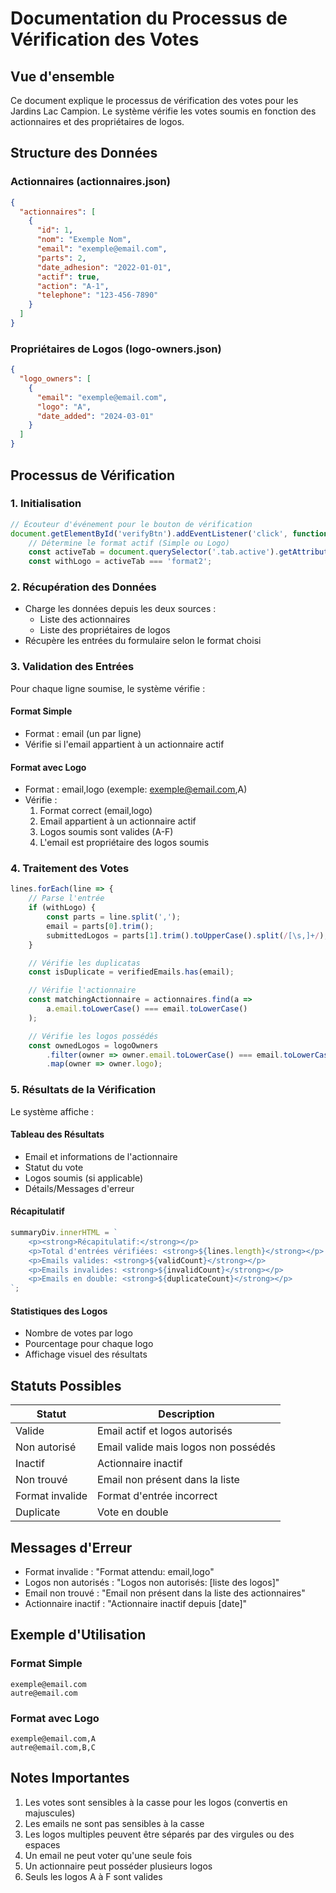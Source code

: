 # Documentation du Processus de Vérification des Votes

## Vue d'ensemble
Ce document explique le processus de vérification des votes pour les Jardins Lac Campion. Le système vérifie les votes soumis en fonction des actionnaires et des propriétaires de logos.

## Structure des Données

### Actionnaires (actionnaires.json)
```json
{
  "actionnaires": [
    {
      "id": 1,
      "nom": "Exemple Nom",
      "email": "exemple@email.com",
      "parts": 2,
      "date_adhesion": "2022-01-01",
      "actif": true,
      "action": "A-1",
      "telephone": "123-456-7890"
    }
  ]
}
```

### Propriétaires de Logos (logo-owners.json)
```json
{
  "logo_owners": [
    {
      "email": "exemple@email.com",
      "logo": "A",
      "date_added": "2024-03-01"
    }
  ]
}
```

## Processus de Vérification

### 1. Initialisation
```javascript
// Écouteur d'événement pour le bouton de vérification
document.getElementById('verifyBtn').addEventListener('click', function() {
    // Détermine le format actif (Simple ou Logo)
    const activeTab = document.querySelector('.tab.active').getAttribute('data-tab');
    const withLogo = activeTab === 'format2';
```

### 2. Récupération des Données
- Charge les données depuis les deux sources :
  - Liste des actionnaires
  - Liste des propriétaires de logos
- Récupère les entrées du formulaire selon le format choisi

### 3. Validation des Entrées
Pour chaque ligne soumise, le système vérifie :

#### Format Simple
- Format : email (un par ligne)
- Vérifie si l'email appartient à un actionnaire actif

#### Format avec Logo
- Format : email,logo (exemple: exemple@email.com,A)
- Vérifie :
  1. Format correct (email,logo)
  2. Email appartient à un actionnaire actif
  3. Logos soumis sont valides (A-F)
  4. L'email est propriétaire des logos soumis

### 4. Traitement des Votes
```javascript
lines.forEach(line => {
    // Parse l'entrée
    if (withLogo) {
        const parts = line.split(',');
        email = parts[0].trim();
        submittedLogos = parts[1].trim().toUpperCase().split(/[\s,]+/);
    }

    // Vérifie les duplicatas
    const isDuplicate = verifiedEmails.has(email);

    // Vérifie l'actionnaire
    const matchingActionnaire = actionnaires.find(a => 
        a.email.toLowerCase() === email.toLowerCase()
    );

    // Vérifie les logos possédés
    const ownedLogos = logoOwners
        .filter(owner => owner.email.toLowerCase() === email.toLowerCase())
        .map(owner => owner.logo);
```

### 5. Résultats de la Vérification
Le système affiche :

#### Tableau des Résultats
- Email et informations de l'actionnaire
- Statut du vote
- Logos soumis (si applicable)
- Détails/Messages d'erreur

#### Récapitulatif
```javascript
summaryDiv.innerHTML = `
    <p><strong>Récapitulatif:</strong></p>
    <p>Total d'entrées vérifiées: <strong>${lines.length}</strong></p>
    <p>Emails valides: <strong>${validCount}</strong></p>
    <p>Emails invalides: <strong>${invalidCount}</strong></p>
    <p>Emails en double: <strong>${duplicateCount}</strong></p>
`;
```

#### Statistiques des Logos
- Nombre de votes par logo
- Pourcentage pour chaque logo
- Affichage visuel des résultats

## Statuts Possibles

| Statut | Description |
|--------|-------------|
| Valide | Email actif et logos autorisés |
| Non autorisé | Email valide mais logos non possédés |
| Inactif | Actionnaire inactif |
| Non trouvé | Email non présent dans la liste |
| Format invalide | Format d'entrée incorrect |
| Duplicate | Vote en double |

## Messages d'Erreur

- Format invalide : "Format attendu: email,logo"
- Logos non autorisés : "Logos non autorisés: [liste des logos]"
- Email non trouvé : "Email non présent dans la liste des actionnaires"
- Actionnaire inactif : "Actionnaire inactif depuis [date]"

## Exemple d'Utilisation

### Format Simple
```
exemple@email.com
autre@email.com
```

### Format avec Logo
```
exemple@email.com,A
autre@email.com,B,C
```

## Notes Importantes

1. Les votes sont sensibles à la casse pour les logos (convertis en majuscules)
2. Les emails ne sont pas sensibles à la casse
3. Les logos multiples peuvent être séparés par des virgules ou des espaces
4. Un email ne peut voter qu'une seule fois
5. Un actionnaire peut posséder plusieurs logos
6. Seuls les logos A à F sont valides 